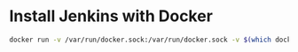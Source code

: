 # Install Jenkins with Docker

```sh
docker run -v /var/run/docker.sock:/var/run/docker.sock -v $(which docker):$(which docker) -v `pwd`/data:/var/jenkins_home -v -p 8080:8080 --name jenkins-server -d jenkins/jenkins:lts-jdk11
```





